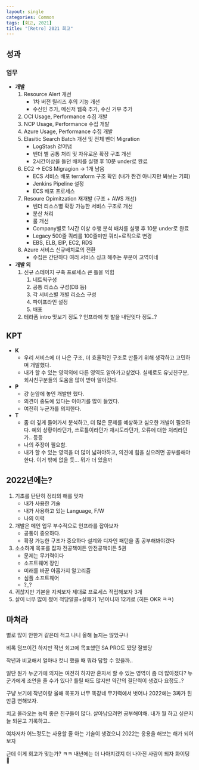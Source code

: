 ```yaml
---
layout: single
categories: Common
tags: [회고, 2021]
title: "[Retro] 2021 회고"
---
```


## 성과

### **업무**

- **개발**
    1. Resource Alert 개선
        - 1차 버전 릴리즈 후의 기능 개선
        - 수신인 추가, 메신저 웹훅 추가, 수신 거부 추가
    2. OCI Usage, Performance 수집 개발
    3. NCP Usage, Performance 수집 개발
    4. Azure Usage, Performance 수집 개발
    5. Elasitic Search Batch 개선 및 전체 벤더 Migration
        - LogStash 걷어냄
        - 벤더 별 공통 처리 및 자유로운 확장 구조 개선
        - 2시간이상을 돌던 배치를 실행 후 10분 under로 완료
    6. EC2 -> ECS Migragion -> 1개 남음
        - ECS 서비스 배포 terraform 구조 확인 (내가 짠건 아니지만 봐보는 기회)
        - Jenkins Pipeline 설정
        - ECS 배포 프로세스
    7. Resoure Opimitzation 재개발 (구조 + AWS 개선)
        - 벤더 리소스별 확장 가능한 서비스 구조로 개선
        - 분산 처리
        - 룰 개선
        - Company별로 1시간 이상 수행 분석 배치를 실행 후 10분 under로 완료
        - Legacy 500줄 쿼리를 100줄미만 쿼리+로직으로 변경
        - EBS, ELB, EIP, EC2, RDS
    8. Azure 서비스 신규배치로의 전환
        - 수집은 간단하다 여러 서비스 싱크 해주는 부분이 고역이네
- **개발 외**
    1. 신규 스테이지 구축 프로세스 큰 틀을 익힘
        1. 네트웍구성
        2. 공통 리소스 구성(DB 등)
        3. 각 서비스별 개별 리소스 구성
        4. 파이프라인 설정
        5. 배포
    2. 테라폼 intro 맛보기 정도 ? 인프라에 첫 발을 내딛엇다 정도..?

## KPT

- **K**
    - 우리 서비스에 더 나은 구조, 더 효율적인 구조로 만들기 위해 생각하고 고민하며 개발했다.
    - 내가 할 수 있는 영역외에 다른 영역도 알아가고싶었다. 실제로도 유닛친구분, 회사친구분들의 도움을 많이 받아 알아갔다.
- **P**
    - 걍 눈앞에 놓인 개발만 했다.
    - 의견이 중도에 있다는 이야기를 많이 들었다.
    - 여전히 누군가를 의지한다.
- **T**
    - 좀 더 깊게 들어가서 분석하고, 더 많은 문제를 예상하고 심오한 개발이 필요하다. 예외 상황이라던가, 쓰로틀이라던가 재시도라던가, 오류에 대한 처리라던가.. 등등
    - 나의 주장이 필요함.
    - 내가 할 수 있는 영역을 더 많이 넓혀야하고, 의견에 힘을 싣으려면 공부를해야한다. 이거 밖에 없을 듯... 뭐가 더 있을까

## 2022년에는?

1. 기초를 탄탄히 정리의 해를 맞자
    - 내가 사용한 기술
    - 내가 사용하고 있는 Language, F/W 
    - 나의 이력
2. 개발은 메인 업무 부수적으로 인프라를 잡아보자 
    - 공통이 중요하다. 
    - 확장 가능한 구조가 중요하다 설계와 디자인 패턴을 좀 공부해봐야겠다
3. 소소하게 목표를 잡자 전공책이든 안전공책이든 5권
    - 문제는 무기력이다
    - 소프트웨어 장인
    - 미래를 바꾼 아홉가지 알고리즘
    - 심플 소프트웨어
    - ?_?
4. 귀찮지만 기본을 지켜보자 제대로 프로세스 적립해보자 3개
5. 살이 너무 많이 쪘어 적당알콜+살패기 1년이니까 12키로 (히든 OKR ㅋㅋ)

## 마쳐라

별로 많이 안한거 같은데 적고 나니 올해 놀지는 않았구나

비록 덤프이긴 하지만 작년 회고에 목표했던 SA PRO도 땄당 잘했당

작년과 비교해서 얼마나 컷니 했을 때 뭐라 답할 수 있을까.. 

일단 뭔가 누군가에 의지는 여전히 하지만 혼자서 할 수 있는 영역이 좀 더 많아졌다? 누군가에게 조언을 줄 수가 있다? 틀릴 때도 많지만 약간의 결단력이 생겼다 요정도..?

구냥 보기에 작년이랑 올해 목표가 너무 똑같네 무기력에서 벗어나 2022에는 3짜가 된 만큼 변해보자. 

치고 올라오는 능력 좋은 친구들이 많다. 살아남으려면 공부해야해. 내가 뭘 하고 싶은지 늘 되묻고 기록하고..

여차저차 어느정도는 사용할 줄 아는 기술이 생겼으니 2022는 응용을 해보는 해가 되어보자

근데 이게 회고가 맞는가? ㅋㅋ 내년에는 더 나아지겠지 더 나아진 사람이 되자 화이팅 🤩
